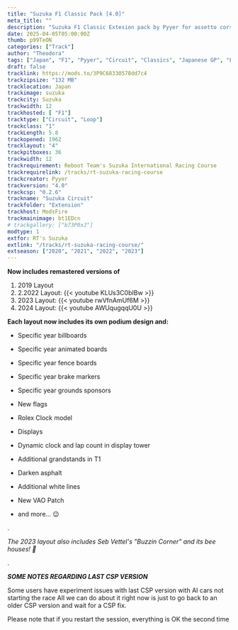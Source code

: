 ```yaml
---
title: "Suzuka F1 Classic Pack [4.0]"
meta_title: ""
description: "Suzuka F1 Classic Extesion pack by Pyyer for assetto corsa"
date: 2025-04-05T05:00:00Z
thumb: p99TeON
categories: ["Track"]
author: "Theodora"
tags: ["Japan", "F1", "Pyyer", "Circuit", "Classics", "Japanese GP", "Loop"]
draft: false
tracklink: https://mods.to/3P9C68330578dd7c4
trackzipsize: "132 MB"
tracklocation: Japan
trackimage: suzuka
trackcity: Suzuka
trackwidth: 12
trackhosted: [ "F1"]
tracktype: ["Circuit", "Loop"]
trackclass: "1" 
trackLength: 5.8
trackopened: 1962
tracklayout: "4"
trackpitboxes: 36
trackwidth: 12
trackrequirement: Reboot Team's Suzuka International Racing Course
trackrequirelink: /tracks/rt-suzuka-racing-course
trackcreator: Pyyer
trackversion: "4.0"
trackcsp: "0.2.6"
trackname: "Suzuka Circuit"
trackfolder: "Extension"
trackhost: ModsFire
trackmainimage: bt1EDcn
# trackgallery: ["b73P0xJ"]
modtype: 1
extfor: RT's Suzuka
extlink: "/tracks/rt-suzuka-racing-course/"
extseason: ["2020", "2021", "2022", "2023"]
---
```


**Now includes remastered versions of**

1. 2019 Layout
2. 2.2022 Layout: 
   {{< youtube KLUs3C0bIBw >}}
3. 2023 Layout: 
   {{< youtube rwVfnAmUf6M >}}
4. 2024 Layout:
   {{< youtube AWUqugqqU0U >}}

**Each layout now includes its own podium design and:**

- Specific year billboards

- Specific year animated boards

- Specific year fence boards

- Specific year brake markers

- Specific year grounds sponsors

- New flags

- Rolex Clock model

- Displays

- Dynamic clock and lap count in display tower

- Additional grandstands in T1

- Darken asphalt

- Additional white lines

- New VAO Patch

- and more... 😉


.

*The 2023 layout also includes Seb Vettel's "Buzzin Corner" and its bee houses! 🐝*

.

***SOME NOTES REGARDING LAST CSP VERSION***

Some users have experiment issues with last CSP version with AI cars not starting the race All we can do about it right now is just to go back to an older CSP version and wait for a CSP fix.

Please note that if you restart the session, everything is OK the second time